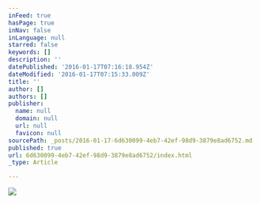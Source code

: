```yaml
---
inFeed: true
hasPage: true
inNav: false
inLanguage: null
starred: false
keywords: []
description: ''
datePublished: '2016-01-17T07:16:18.954Z'
dateModified: '2016-01-17T07:15:33.009Z'
title: ''
author: []
authors: []
publisher:
  name: null
  domain: null
  url: null
  favicon: null
sourcePath: _posts/2016-01-17-6d630099-4eb7-42ef-98d9-3879e8ad6752.md
published: true
url: 6d630099-4eb7-42ef-98d9-3879e8ad6752/index.html
_type: Article

---
```

![](https://the-grid-user-content.s3-us-west-2.amazonaws.com/db0ec25d-0036-4a49-9032-707d4c6ec4ff.jpg)